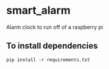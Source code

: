 # smart_alarm
Alarm clock to run off of a raspberry pi

## To install dependencies
`pip install -r requirements.txt`
